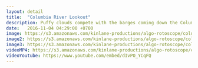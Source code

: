 ```yaml
---
layout: detail
title:  "Columbia River Lookout"
description: Puffy clouds compete with the barges coming down the Columbia River.
date:   2016-11-04 04:29:00 +0700
image: https://s3.amazonaws.com/kinlane-productions/algo-rotoscope/columbiagorge/columbiagorge-transformed-still.jpg
image2: https://s3.amazonaws.com/kinlane-productions/algo-rotoscope/columbiagorge/columbiagorge-transformed-stil-1200.png
image3: https://s3.amazonaws.com/kinlane-productions/algo-rotoscope/columbiagorge/columbiagorge-transformed-stil-600.png
videoMP4: https://s3.amazonaws.com/kinlane-productions/algo-rotoscope/columbiagorge/columbiagorge-publish-540.mp4
videoYoutube: https://www.youtube.com/embed/dIvPO_YCqFQ
---
```

